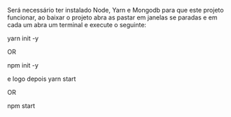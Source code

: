 
Será necessário ter instalado Node, Yarn e Mongodb para que este projeto funcionar, 
ao baixar o projeto abra as pastar em janelas se paradas e em cada um abra um terminal e execute o seguinte:

yarn init -y

OR

npm init -y

e logo depois 
yarn start

OR

npm start
